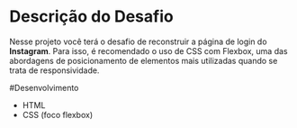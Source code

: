 # Descrição do Desafio
Nesse projeto você terá o desafio de reconstruir a página de login do **Instagram**. Para isso, é recomendado o uso de CSS com Flexbox, uma das abordagens de posicionamento de elementos mais utilizadas quando se trata de responsividade. 

#Desenvolvimento 
* HTML
* CSS (foco flexbox)

